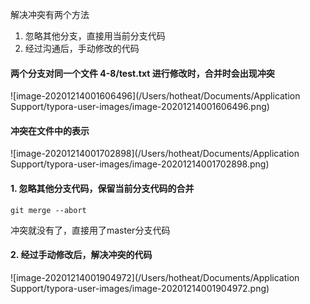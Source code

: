 解决冲突有两个方法

1. 忽略其他分支，直接用当前分支代码
2. 经过沟通后，手动修改的代码

#### 两个分支对同一个文件 4-8/test.txt 进行修改时，合并时会出现冲突

![image-20201214001606496](/Users/hotheat/Documents/Application Support/typora-user-images/image-20201214001606496.png)

#### 冲突在文件中的表示

![image-20201214001702898](/Users/hotheat/Documents/Application Support/typora-user-images/image-20201214001702898.png)

#### 1. 忽略其他分支代码，保留当前分支代码的合并

```shell
git merge --abort
```

冲突就没有了，直接用了master分支代码

#### 2. 经过手动修改后，解决冲突的代码

![image-20201214001904972](/Users/hotheat/Documents/Application Support/typora-user-images/image-20201214001904972.png)







